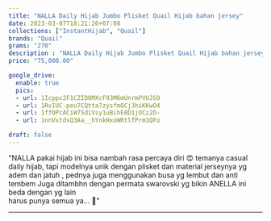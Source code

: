 ```yaml
---
title: "NALLA Daily Hijab Jumbo Plisket Quail Hijab bahan jersey"
date: 2023-03-07T18:21:26+07:00
collections: ["InstantHijab", "Quail"]
brands: "Quail"
grams: "270"
description : "NALLA Daily Hijab Jumbo Plisket Quail Hijab bahan jersey"
price: "75,000.00"

google_drive:
  enable: true
  pics:
  - url: 1Icppc2F1CZID0MXcF93M6mUnrmPVUJS9
  - url: 1RvIUC-peu7CQtta7zysfmOCj3hiKKwO4
  - url: 1ffOPcACiW7SdiVsy1uBihE8D1jOCz2D-
  - url: 1nnVxtdsQ3Aa__hYnkHxoWRtlfPrm1QFo

draft: false
---
```


"NALLA
pakai hijab ini bisa nambah rasa percaya diri 😍 temanya casual daily hijab, tapi modelnya unik dengan plisket dan material jerseynya yg adem dan jatuh , pednya juga menggunakan busa yg lembut dan anti tembem
Juga ditambhn dengan permata swarovski yg bikin ANELLA ini beda dengan yg lain  
harus punya semua ya...  🤩"

---   
  
